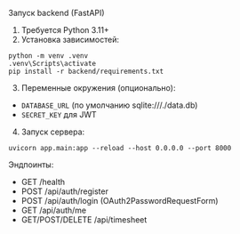 Запуск backend (FastAPI)

1) Требуется Python 3.11+
2) Установка зависимостей:
```
python -m venv .venv
.venv\Scripts\activate
pip install -r backend/requirements.txt
```
3) Переменные окружения (опционально):
- `DATABASE_URL` (по умолчанию sqlite:///./data.db)
- `SECRET_KEY` для JWT

4) Запуск сервера:
```
uvicorn app.main:app --reload --host 0.0.0.0 --port 8000
```

Эндпоинты:
- GET /health
- POST /api/auth/register
- POST /api/auth/login (OAuth2PasswordRequestForm)
- GET /api/auth/me
- GET/POST/DELETE /api/timesheet
